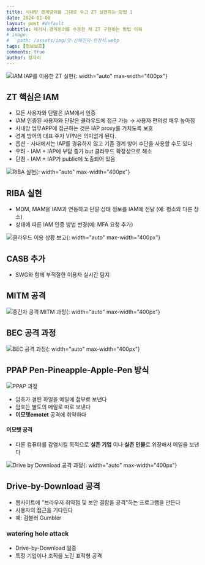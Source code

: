 ```yaml
---
title: 사내망 경계방어를 그대로 두고 ZT 실현하는 방법 1
date: 2024-01-08
layout: post #default
subtitle: 레거시 경계방어를 수용한 채 ZT 구현하는 방법 이해
# image:
#   path: /assets/img/맛-산해진미-한정식.webp
tags: [정보보호]
comments: true
author: 잠자리
---
```


![IAM IAP를 이용한 ZT 실현](/assets/img/탈VPN-SSO-실현.png){: width="auto" max-width="400px"}

## ZT 핵심은 IAM 
* 모든 사용자와 단말은 IAM에서 인증
* IAM 인증된 사용자와 단말은 클라우드에 접근 가능 &rarr; 사용자 편의성 매우 높아짐
* 사내망 업무APP에 접근하는 것은 IAP proxy를 거치도록 보호
* 경계 방어의 대표 주자 VPN은 의미없게 된다.
* 옵션 - 사내에서는 IAP를 경유하지 않고 기존 경계 방어 수단을 사용할 수도 있다
* 우려 - IAM + IAP에 부담 증가 but 클라우드 확장성으로 해소
* 단점 - IAM + IAP가 public에 노출되어 있음

![RIBA 실현](/assets/img/MDM-MAM-연계-RIBA-실현-ZT2.png){: width="auto" max-width="400px"}
## RIBA 실현
* MDM, MAM을 IAM과 연동하고 단말 상태 정보를 IAM에 전달 (예: 평소와 다른 장소)
* 상태에 따른 IAM 인증 방법 변경(예: MFA 요청 추가)

![클라우드 이용 상황 보고](/assets/img/SWG-클라우드-이용-상황-CASB.png){: width="auto" max-width="400px"}
## CASB 추가
* SWG와 함께 부적절한 이용자 실시간 탐지

## MITM 공격
![중간자 공격 MITM 과정](/assets/img/ManInTheMiddle-중간자-공격-과정.png){: width="auto" max-width="400px"}

## BEC 공격 과정
![BEC 공격 과정](/assets/img/BusinessEmailCompromise-과정.png){: width="auto" max-width="400px"}

## PPAP Pen-Pineapple-Apple-Pen 방식
![PPAP 과정](/assets/img/PPAP-과정.png)
* 암호가 걸린 화일을 메일에 첨부로 보낸다
* 암호는 별도의 메일로 따로 보낸다
* **이모텟emotet** 공격에 취약하다

#### 이모텟 공격
* 다른 컴퓨터를 감염시킬 목적으로 **실존 기업** 이나 **실존 인물**로 위장해서 메일을 보낸다


![Drive by Download 공격 과정](/assets/img/DriveByDownload-공격-과정.png){: width="auto" max-width="400px"}
## Drive-by-Download 공격
* 웹사이트에 "브라우저 취약점 및 보안 결함을 공격"하는 프로그램을 만든다
* 사용자의 접근을 기다린다
* 예: 검블러 Gumbler
### watering hole attack
* Drive-by-Download 일종
* 특정 기업이나 조직을 노린 표적형 공격
